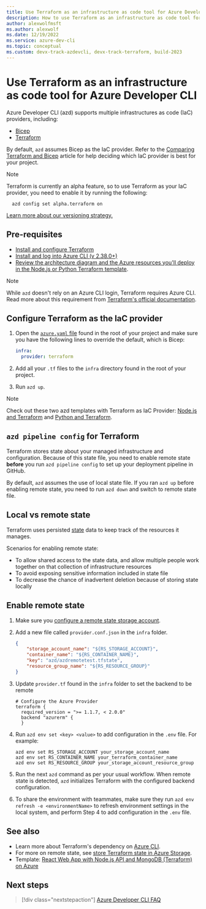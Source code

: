```yaml
---
title: Use Terraform as an infrastructure as code tool for Azure Developer CLI
description: How to use Terraform as an infrastructure as code tool for Azure Developer CLI (azd).
author: alexwolfmsft
ms.author: alexwolf
ms.date: 12/19/2022
ms.service: azure-dev-cli
ms.topic: conceptual
ms.custom: devx-track-azdevcli, devx-track-terraform, build-2023
---
```


# Use Terraform as an infrastructure as code tool for Azure Developer CLI

Azure Developer CLI (azd) supports multiple infrastructures as code (IaC) providers, including:  

- [Bicep](/azure/azure-resource-manager/bicep/overview?tabs=bicep)
- [Terraform](../terraform/overview.md)

By default, `azd` assumes Bicep as the IaC provider. Refer to the [Comparing Terraform and Bicep](../terraform/comparing-terraform-and-bicep.md?tabs=comparing-bicep-terraform-integration-features) article for help deciding which IaC provider is best for your project.

> [!NOTE]
> Terraform is currently an alpha feature, so to use Terraform as your IaC provider, you need to enable it by running the following:
> ```azdeveloper
>   azd config set alpha.terraform on
>   ```
> [Learn more about our versioning strategy.](./feature-versioning.md)

## Pre-requisites

- [Install and configure Terraform](../terraform/quickstart-configure.md)
- [Install and log into Azure CLI (v 2.38.0+)](/cli/azure/install-azure-cli)
- [Review the architecture diagram and the Azure resources you'll deploy in the Node.js or Python Terraform template](./azd-templates.md#choose-a-template).

> [!NOTE]
> While `azd` doesn't rely on an Azure CLI login, Terraform requires Azure CLI. Read more about this requirement from [Terraform's official documentation](https://registry.terraform.io/providers/hashicorp/azurerm/latest/docs/guides/azure_cli). 

## Configure Terraform as the IaC provider

1. Open the [`azure.yaml` file](./azd-schema.md#terraform-as-iac-provider-sample) found in the root of your project and make sure you have the following lines to override the default, which is Bicep:

    ```yaml
    infra:
      provider: terraform
    ```

1. Add all your `.tf` files to the `infra` directory found in the root of your project.
1. Run `azd up`. 
   
> [!NOTE] 
> Check out these two azd templates with Terraform as IaC Provider: [Node.js and Terraform](https://github.com/Azure-Samples/todo-nodejs-mongo-terraform) and [Python and Terraform](https://github.com/Azure-Samples/todo-python-mongo-terraform). 

## `azd pipeline config` for Terraform

Terraform stores state about your managed infrastructure and configuration. Because of this state file, you need to enable remote state **before** you run `azd pipeline config` to set up your deployment pipeline in GitHub.

By default, `azd` assumes the use of local state file. If you ran `azd up` before enabling remote state, you need to run `azd down` and switch to remote state file.

## Local vs remote state

Terraform uses persisted [state](https://www.terraform.io/language/state) data to keep track of the resources it manages. 

Scenarios for enabling remote state:

- To allow shared access to the state data, and allow multiple people work together on that collection of infrastructure resources
- To avoid exposing sensitive information included in state file
- To decrease the chance of inadvertent deletion because of storing state locally

## Enable remote state

1. Make sure you [configure a remote state storage account](../terraform/store-state-in-azure-storage.md).
1. Add a new file called `provider.conf.json` in the `infra` folder.

    ```json
    {
        "storage_account_name": "${RS_STORAGE_ACCOUNT}",
        "container_name": "${RS_CONTAINER_NAME}",
        "key": "azd/azdremotetest.tfstate",
        "resource_group_name": "${RS_RESOURCE_GROUP}"
    }
    ```

1. Update `provider.tf` found in the `infra` folder to set the backend to be remote

    ```console
    # Configure the Azure Provider
    terraform {
      required_version = ">= 1.1.7, < 2.0.0"
      backend "azurerm" {
      }
    ```

1. Run `azd env set <key> <value>` to add configuration in the `.env` file. 
For example: 
 
    ```azdeveloper
    azd env set RS_STORAGE_ACCOUNT your_storage_account_name
    azd env set RS_CONTAINER_NAME your_terraform_container_name
    azd env set RS_RESOURCE_GROUP your_storage_account_resource_group
    ```

1. Run the next `azd` command as per your usual workflow. When remote state is detected, `azd` initializes Terraform with the configured backend configuration.

1. To share the environment with teammates, make sure they run `azd env refresh -e <environmentName>` to refresh environment settings in the local system, and perform Step 4 to add configuration in the `.env` file.

## See also

- Learn more about Terraform's dependency on [Azure CLI](https://registry.terraform.io/providers/hashicorp/azurerm/latest/docs/guides/azure_cli). 
- For more on remote state, see [store Terraform state in Azure Storage](../terraform/store-state-in-azure-storage.md).
- Template: [React Web App with Node.js API and MongoDB (Terraform) on Azure](https://github.com/Azure-Samples/todo-nodejs-mongo-terraform)

## Next steps

> [!div class="nextstepaction"]
> [Azure Developer CLI FAQ](./faq.yml)
